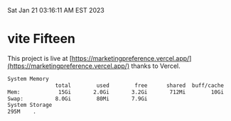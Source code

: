 Sat Jan 21 03:16:11 AM EST 2023

# vite Fifteen


This project is live at [https://marketingpreference.vercel.app/](https://marketingpreference.vercel.app/) thanks to Vercel.

```bash
System Memory
               total        used        free      shared  buff/cache   available
Mem:            15Gi       2.0Gi       3.2Gi       712Mi        10Gi        12Gi
Swap:          8.0Gi        80Mi       7.9Gi
System Storage
295M	.
